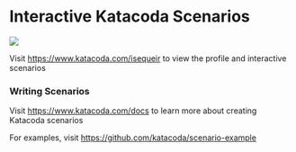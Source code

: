 # Interactive Katacoda Scenarios

[![](http://shields.katacoda.com/katacoda/isequeir/count.svg)](https://www.katacoda.com/isequeir "Get your profile on Katacoda.com")

Visit https://www.katacoda.com/isequeir to view the profile and interactive scenarios

### Writing Scenarios
Visit https://www.katacoda.com/docs to learn more about creating Katacoda scenarios

For examples, visit https://github.com/katacoda/scenario-example
